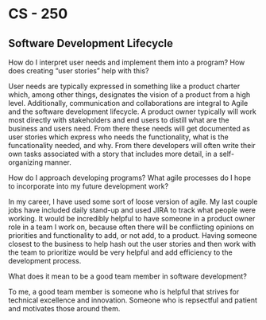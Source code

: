 # CS - 250
## Software Development Lifecycle

How do I interpret user needs and implement them into a program? How does creating “user stories” help with this?

User needs are typically expressed in something like a product charter which, among other things, designates the vision of a product from a high level. Additionally, communication and collaborations are integral to Agile and the software development lifecycle. A product owner typically will work most directly with stakeholders and end users to distill what are the business and users need. From there these needs will get documented as user stories which express who needs the functionality, what is the funcationality needed, and why. From there developers will often write their own tasks associated with a story that includes more detail, in a self-organizing manner.

How do I approach developing programs? What agile processes do I hope to incorporate into my future development work?

In my career, I have used some sort of loose version of agile. My last couple jobs have included daily stand-up and used JIRA to track what people were working. It would be incredibly helpful to have someone in a product owner role in a team I work on, because often there will be conflicting opinions on priorities and functionality to add, or not add, to a product. Having someone closest to the business to help hash out the user stories and then work with the team to prioritize would be very helpful and add efficiency to the development process.

What does it mean to be a good team member in software development?

To me, a good team member is someone who is helpful that strives for technical excellence and innovation. Someone who is repsectful and patient and motivates those around them. 
